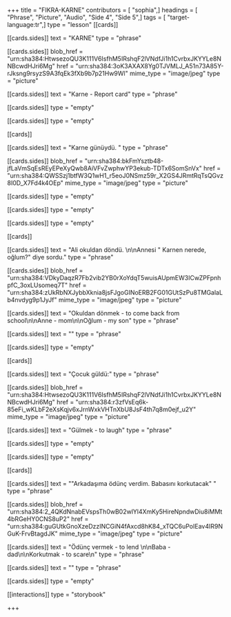+++
title = "FIKRA-KARNE"
contributors = [ "sophia",]
headings = [ "Phrase", "Picture", "Audio", "Side 4", "Side 5",]
tags = [ "target-language:tr",]
type = "lesson"
[[cards]]

[[cards.sides]]
text = "KARNE"
type = "phrase"

[[cards.sides]]
blob_href = "urn:sha384:HtwsezoQU3K111V6IsfhM5IRshqF2lVNdfJi1h1CvrbxJKYYLe8NNBcwdHJri6Mg"
href = "urn:sha384:3oK3AXAX8Yg0TJVMLJ_A51n73A85Y-rJksng9rsyzS9A3fqEk3fXb9b7p21Hw9Wl"
mime_type = "image/jpeg"
type = "picture"

[[cards.sides]]
text = "Karne - Report card"
type = "phrase"

[[cards.sides]]
type = "empty"

[[cards.sides]]
type = "empty"

[[cards]]

[[cards.sides]]
text = "Karne günüydü. "
type = "phrase"

[[cards.sides]]
blob_href = "urn:sha384:bkFmYsztb48-jfLaVmSqEsREyEPeXyQwb8AiVFvZwphwYP3ekub-TDTx6SomSnVx"
href = "urn:sha384:QWSSzj1btfW3Q1wH1_r5eoJ0NSmz59r_X2GS4JRmtRqTsQGvz8I0D_X7Fd4k4OEp"
mime_type = "image/jpeg"
type = "picture"

[[cards.sides]]
type = "empty"

[[cards.sides]]
type = "empty"

[[cards.sides]]
type = "empty"

[[cards]]

[[cards.sides]]
text = "Ali okuldan döndü. \n\nAnnesi \" Karnen nerede, oğlum?\" diye sordu."
type = "phrase"

[[cards.sides]]
blob_href = "urn:sha384:VDkyDaqzR7Fb2vib2YB0rXoYdqT5wuisAUpmEW3ICwZPFpnhpfC_3oxLUsomeq7T"
href = "urn:sha384:zUkRbNXJybbXknia8jsFJgoGINoERB2FG01GUtSzPu8TMGalaLb4nvdyg9p1JyJf"
mime_type = "image/jpeg"
type = "picture"

[[cards.sides]]
text = "Okuldan dönmek - to come back from school\n\nAnne - mom\n\nOğlum - my son"
type = "phrase"

[[cards.sides]]
text = ""
type = "phrase"

[[cards.sides]]
type = "empty"

[[cards]]

[[cards.sides]]
text = "Çocuk güldü:"
type = "phrase"

[[cards.sides]]
blob_href = "urn:sha384:HtwsezoQU3K111V6IsfhM5IRshqF2lVNdfJi1h1CvrbxJKYYLe8NNBcwdHJri6Mg"
href = "urn:sha384:r3zfVsEq6k-85eFi_wKLbF2eXsKqjv6xJrnWxkVHTnXbU8JsF4th7q8m0ejf_u2Y"
mime_type = "image/jpeg"
type = "picture"

[[cards.sides]]
text = "Gülmek - to laugh"
type = "phrase"

[[cards.sides]]
type = "empty"

[[cards.sides]]
type = "empty"

[[cards]]

[[cards.sides]]
text = "\"Arkadaşıma ödünç verdim. Babasını korkutacak\" "
type = "phrase"

[[cards.sides]]
blob_href = "urn:sha384:2_4QKdNnabEVspsTh0wB02wlYl4XmKy5HireNpndwDiu8iMMt4bRGeHY0CNS8uP2"
href = "urn:sha384:guGUtkGnoXzeDzzINCGiN4fAxcd8hK84_xTQC6uPoIEav4IR9NGuK-FrvBtagdJK"
mime_type = "image/jpeg"
type = "picture"

[[cards.sides]]
text = "Ödünç vermek - to lend \n\nBaba - dad\n\nKorkutmak - to scare\n"
type = "phrase"

[[cards.sides]]
text = ""
type = "phrase"

[[cards.sides]]
type = "empty"

[[interactions]]
type = "storybook"

+++
